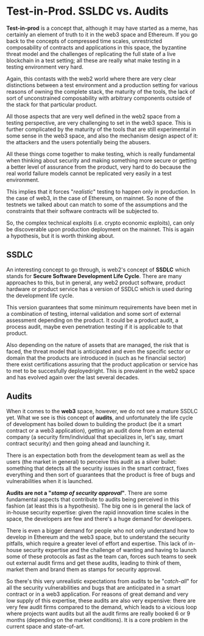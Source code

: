 # Test-in-Prod. SSLDC vs. Audits

**Test-in-prod** is a concept that, although it may have started as a meme, has certainly an element of truth to it in the web3 space and Ethereum. If you go back to the concepts of compressed time scales, unrestricted composability of contracts and applications in this space, the byzantine threat model and the challenges of replicating the full state of a live blockchain in a test setting; all these are really what make testing in a testing environment very hard.

Again, this contasts with the web2 world where there are very clear distinctions between a test environment and a production setting for various reasons of owning the complete stack, the maturity of the tools, the lack of sort of unconstrained composability with arbitrary components outside of the stack for that particular product.

All those aspects that are very well defined in the web2 space from a testing perspective, are very challenging to set in the web3 space. This is further complicated by the maturity of the tools that are still experimental in some sense in the web3 space, and also the mechanism design aspect of it: the attackers and the users potentially being the abusers.

All these things come together to make testing, which is really fundamental when thinking about security and making something more secure or getting a better level of assurance from the product, very hard to do because the real world failure models cannot be replicated very easily in a test environment.

This implies that it forces "_realistic_" testing to happen only in production. In the case of web3, in the case of Ethereum, on mainnet. So none of the testnets we talked about can match to some of the assumptions and the constraints that their software contracts will be subjected to.

So, the complex technical exploits (i.e. crypto economic exploits), can only be discoverable upon production deployment on the mainnet. This is again a hypothesis, but it is worth thinking about.

## SSDLC

An interesting concept to go through, is web2's concept of **SSDLC** which stands for **Secure Software Development Life Cycle**. There are many approaches to this, but in general, any web2 product software, product hardware or product service has a version of SSDLC which is used during the development life cycle.

This version guarantees that some minimum requirements have been met in a combination of testing, internal validation and some sort of external assessment depending on the product. It could be a product audit, a process audit, maybe even penetration testing if it is applicable to that product.

Also depending on the nature of assets that are managed, the risk that is faced, the threat model that is anticipated and even the specific sector or domain that the products are introduced in (such as he financial sector) there exist certifications assuring that the product application or service has to met to be succesfully deployedright. This is prevalent in the web2 space and has evolved again over the last several decades.

## Audits

When it comes to the **web3** space, however, we do not see a mature SSDLC yet. What we see is this concept of **audits**, and unfortunately the life cycle of development has boiled down to building the product (be it a smart contract or a web3 application), getting an audit done from an external company (a security firm/individual that specializes in, let's say, smart contract security) and then going ahead and launching it.

There is an expectation both from the development team as well as the users (the market in general) to perceive this audit as a silver bullet: something that detects all the security issues in the smart contract, fixes everything and then sort of guarantees that the product is free of bugs and vulnerabilities when it is launched.

**Audits are not a "_stamp of security approval_"**. There are some fundamental aspects that contribute to audits being perceived in this fashion (at least this is a hypothesis). The big one is in general the lack of in-house security expertise: given the rapid innovation time scales in the space, the developers are few and there's a huge demand for developers.

There is even a bigger demand for people who not only understand how to develop in Ethereum and the web3 space, but to understand the security pitfalls, which require a greater level of effort and expertise. This lack of in-house security expertise and the challenge of wanting and having to launch some of these protocols as fast as the team can, forces such teams to seek out external audit firms and get these audits, leading to think of them, market them and brand them as stamps for security approval.

So there's this very unrealistic expectations from audits to be "_catch-all_" for all the security vulnerabilities and bugs that are anticipated in a smart contract or in a web3 application. For reasons of great demand and very low supply of this expertise, these audits are also very expensive: there are very few audit firms compared to the demand, which leads to a vicious loop where projects want audits but all the audit firms are really booked 6 or 9 months (depending on the market conditions). It is a core problem in the current space and state-of-art.